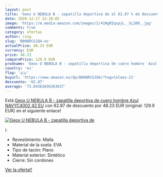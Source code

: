 ```yaml
---
layout: post
title: 'Geox U NEBULA B - zapatilla deportiva de al 62.87 % de descuento'
date: 2020-12-17 12:18:05
image: 'https://m.media-amazon.com/images/I/41NgRIqspjL._SL200_.jpg'
comments: true
category: ofertas
author: ring
slug: 'B00QRCGJQ4-es'
actualPrice: 48.23 EUR
currency: EUR
price: 48.23
comparePrice: 129.9 EUR
prodname: 'Geox U NEBULA B - zapatilla deportiva de cuero hombre  Azul  NAVYC4002   42 EU'
country: 'es'
flag: '🇪🇸'
buyurl: 'https://www.amazon.es/dp/B00QRCGJQ4/?tag=tolees-21'
descuento: '62.87'
average: '73.04363636363637'
---
```


Está [Geox U NEBULA B - zapatilla deportiva de cuero hombre  Azul  NAVYC4002   42 EU](https://www.amazon.es/dp/B00QRCGJQ4/?tag=tolees-21) con 62.87 de descuento por 48.23 EUR (original: 129.9 EUR) en el siguiente enlace!

[![Geox U NEBULA B - zapatilla deportiva de](https://m.media-amazon.com/images/I/41NgRIqspjL._SL200_.jpg)](https://www.amazon.es/dp/B00QRCGJQ4/?tag=tolees-21)

ℹ️:

- Revestimiento: Malla
- Material de la suela: EVA
- Tipo de tacón: Plano
- Material exterior: Sintético
- Cierre: Sin cordones

[Ver la oferta!!](https://www.amazon.es/dp/B00QRCGJQ4/?tag=tolees-21)
